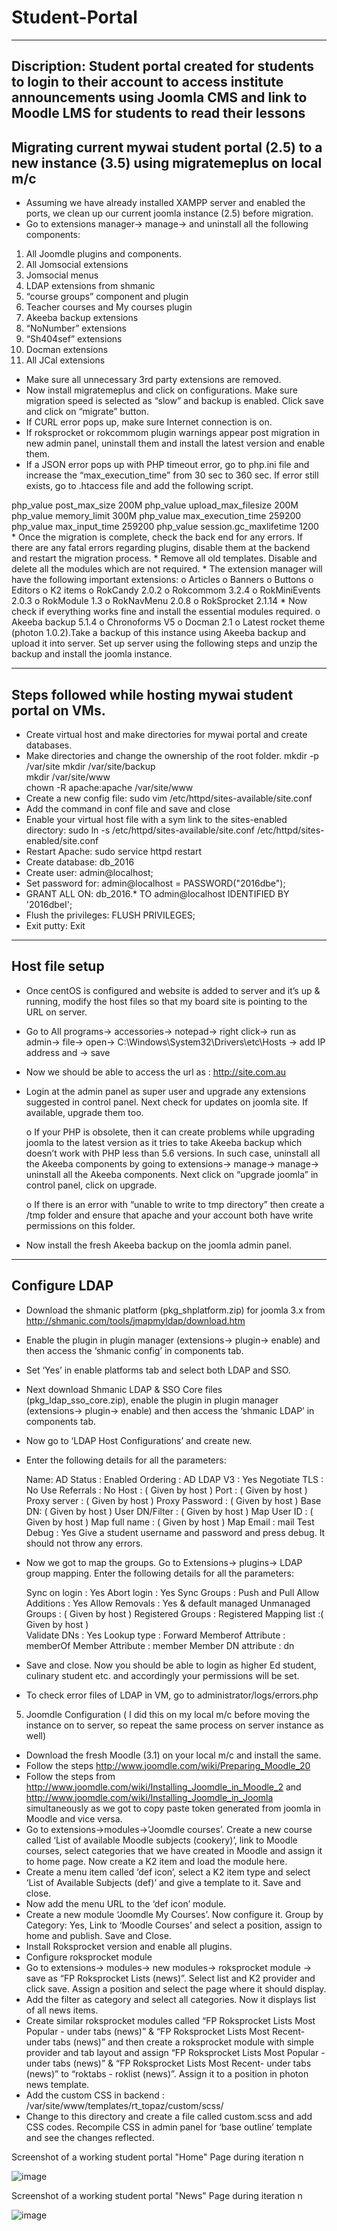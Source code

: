 # Student-Portal
---
Discription: Student portal created for students to login to their account to access institute announcements using Joomla CMS and link to Moodle LMS for students to read their lessons
---
Migrating current mywai student portal (2.5) to a new instance (3.5) using migratemeplus on local m/c
---
* Assuming we have already installed XAMPP server and enabled the ports, we clean up our current joomla instance (2.5) before migration.
* Go to extensions manager-> manage-> and uninstall all the following components:
1.	All Joomdle plugins and components.
2.	All Jomsocial extensions
3.	Jomsocial menus
4.	LDAP extensions from shmanic
5.	“course groups” component and plugin
6.	Teacher courses and My courses plugin
7.	Akeeba backup extensions
8.	“NoNumber” extensions
9.	“Sh404sef” extensions
10.	Docman extensions 
11.	 All JCal extensions
*	Make sure all unnecessary 3rd party extensions are removed.
*	Now install migratemeplus and click on configurations. Make sure migration speed is selected as “slow” and backup is enabled. Click save and click on “migrate” button.
   *	If CURL error pops up, make sure Internet connection is on.
   *	If roksprocket or rokcommom plugin warnings appear post migration in new admin panel, uninstall them and install the latest version and enable them.
   * If a JSON error pops up with PHP timeout error, go to php.ini file and increase the “max_execution_time” from 30 sec to 360 sec. If error still exists, go to .htaccess file and add the following script. 
   <IfModule mod_php5.c>
   php_value post_max_size 200M
   php_value upload_max_filesize 200M
   php_value memory_limit 300M
   php_value max_execution_time 259200
   php_value max_input_time 259200
   php_value session.gc_maxlifetime 1200
   </IfModule>
*	Once the migration is complete, check the back end for any errors. If there are any fatal errors regarding plugins, disable them at the backend and restart the migration process.
*	Remove all old templates. Disable and delete all the modules which are not required.
*	The extension manager will have the following important extensions:
o	Articles
o	Banners
o	Buttons
o	Editors
o	K2 items
o	RokCandy 2.0.2
o	Rokcommom 3.2.4
o	RokMiniEvents 2.0.3
o	RokModule 1.3
o	RokNavMenu 2.0.8
o	RokSprocket 2.1.14
*	Now check if everything works fine and install the essential modules required.
o	Akeeba backup 5.1.4
o	Chronoforms V5
o	Docman 2.1
o	 Latest rocket theme (photon 1.0.2).Take a backup of this instance using Akeeba backup and upload it into server. Set up server using the following steps and unzip the backup and install the joomla instance. 

---
Steps followed while hosting mywai student portal on VMs.
---
* Create virtual host and make directories for mywai portal and create databases.
*	Make directories and change the ownership of the root folder.
         mkdir -p /var/site
          mkdir /var/site/backup               		
              mkdir /var/site/www 	       		
                  chown -R apache:apache /var/site/www     	 
*	Create a new config file:
      sudo vim /etc/httpd/sites-available/site.conf		
*	 Add the command in conf file and save and close
*	Enable your virtual host file with a sym link to the sites-enabled directory:
      sudo ln -s /etc/httpd/sites-available/site.conf  /etc/httpd/sites-enabled/site.conf 	
*	Restart Apache:
      sudo service httpd restart
*	Create database:   db_2016                         	
*	Create user: admin@localhost;		
*	Set password for:  admin@localhost = PASSWORD("2016dbe");	
*	GRANT ALL ON:  db_2016.* TO admin@localhost IDENTIFIED BY '2016dbeI';  
*	Flush the privileges: FLUSH PRIVILEGES;
*	Exit putty: Exit

---
Host file setup
---
*	Once centOS is configured and website is added to server and it’s up & running, modify the host files so that my board site is pointing to the URL on server. 
*	Go to All programs-> accessories-> notepad-> right click-> run as admin-> file-> open-> C:\Windows\System32\Drivers\etc\Hosts -> add IP address and -> save
*	Now we should be able to access the url as : http://site.com.au
*	Login at the admin panel as super user and upgrade any extensions suggested in control panel. Next check for updates on joomla site. If available, upgrade them too.

      o	If your PHP is obsolete, then it can create problems while upgrading joomla to the latest version as it tries to take Akeeba backup which doesn’t work with PHP less than 5.6 versions. In such case, uninstall all the Akeeba components by going to extensions-> manage-> manage-> uninstall all the Akeeba components. Next click on “upgrade joomla” in control panel, click on upgrade.
      
      o	If there is an error with “unable to write to tmp directory” then create a /tmp folder and ensure that apache and your account both have write permissions on this folder.
*	Now install the fresh Akeeba backup on the joomla admin panel.

---
Configure LDAP
---

*	Download the shmanic platform (pkg_shplatform.zip) for joomla 3.x from http://shmanic.com/tools/jmapmyldap/download.htm
*	Enable the plugin in plugin manager (extensions-> plugin-> enable) and then access the ‘shmanic config’ in components tab.
*	Set ‘Yes’ in enable platforms tab and select both LDAP and SSO.
*	Next download Shmanic LDAP & SSO Core files (pkg_ldap_sso_core.zip), enable the plugin in plugin manager (extensions-> plugin-> enable) and then access the ‘shmanic LDAP’ in components tab.
*	Now go to ‘LDAP Host Configurations’ and create new. 
*	Enter the following details for all the parameters:

 	Name: AD
 	Status : Enabled
 	Ordering : AD
 	LDAP V3 : Yes
 	Negotiate TLS : No
 	Use Referrals : No
 	Host : ( Given by host ) 
 	Port : ( Given by host ) 
 	Proxy server : ( Given by host ) 
 	Proxy Password :  ( Given by host ) 
 	Base DN: ( Given by host ) 
 	User DN/Filter : ( Given by host ) 
 	Map User ID : ( Given by host ) 
 	Map full name : ( Given by host ) 
 	Map Email : mail
 	Test Debug : Yes
 	Give a student username and password and press debug. It should not throw any errors.
 	
*	Now we got to map the groups. Go to Extensions-> plugins-> LDAP group mapping. Enter the following details for all the parameters:

 	Sync on login : Yes
 	Abort login : Yes
 	Sync Groups : Push and Pull
 	Allow Additions : Yes
 	Allow Removals : Yes & default managed
 	Unmanaged Groups : ( Given by host ) 
 	Registered Groups : Registered
 	Mapping list :( Given by host )  
 	Validate DNs : Yes
 	Lookup type : Forward
 	Memberof Attribute : memberOf
 	Member Attribute : member
 	Member DN attribute : dn 
*	Save and close. Now you should be able to login as higher Ed student, culinary student etc. and accordingly your permissions will be set.
*	To check error files of LDAP in VM, go to administrator/logs/errors.php
5)	Joomdle Configuration ( I did this on my local m/c before moving the instance on to server, so repeat the same process on server instance as well)
*	Download the fresh Moodle (3.1) on your local m/c and install the same.
*	Follow the steps http://www.joomdle.com/wiki/Preparing_Moodle_20
*	Follow the steps from http://www.joomdle.com/wiki/Installing_Joomdle_in_Moodle_2 and http://www.joomdle.com/wiki/Installing_Joomdle_in_Joomla simultaneously as we got to copy paste token generated from joomla in Moodle and vice versa.
*	Go to extensions->modules->’Joomdle courses’. Create a new course called ‘List of available Moodle subjects (cookery)’, link to Moodle courses, select categories that we have created in Moodle and assign it to home page. Now create a K2 item and load the module here.
*	Create a menu item called ‘def icon’, select a K2 item type and select ‘List of Available Subjects (def)’ and give a template to it. Save and close.
*	Now add the menu URL to the ‘def icon’ module.
* Create a new module ‘Joomdle My Courses’. Now configure it. Group by Category: Yes, Link to ‘Moodle Courses’ and select a position, assign to home and publish. Save and Close.
*	Install Roksprocket  version and enable all plugins.
*	Configure roksprocket module 
*	Go to extensions-> modules-> new modules-> roksprocket module -> save as “FP Roksprocket Lists (news)”. Select list and K2 provider and click save. Assign a position and select the page where it should display. 
* Add the filter as category and select all categories. Now it displays list of all news items. 
* Create similar roksprocket modules called “FP Roksprocket Lists Most Popular - under tabs (news)” & “FP Roksprocket Lists Most Recent- under tabs (news)” and then create a roksprocket module with simple provider and tab layout and assign “FP Roksprocket Lists Most Popular - under tabs (news)” & “FP Roksprocket Lists Most Recent- under tabs (news)” to “roktabs - roklist (news)”. Assign it to a position in photon news template.
*	Add the custom CSS in backend : /var/site/www/templates/rt_topaz/custom/scss/
* Change to this directory and create a file called custom.scss and add CSS codes. Recompile CSS in admin panel for ‘base outline’ template and see the changes reflected.

Screenshot of a working student portal "Home" Page during iteration n

![image](https://cloud.githubusercontent.com/assets/15920562/22004676/a0fdec8a-dcb1-11e6-9a07-845b5b87dff8.png)

Screenshot of a working student portal "News" Page during iteration n

![image](https://cloud.githubusercontent.com/assets/15920562/22004907/6dec2490-dcb3-11e6-87a5-77b8600f73cd.png)
